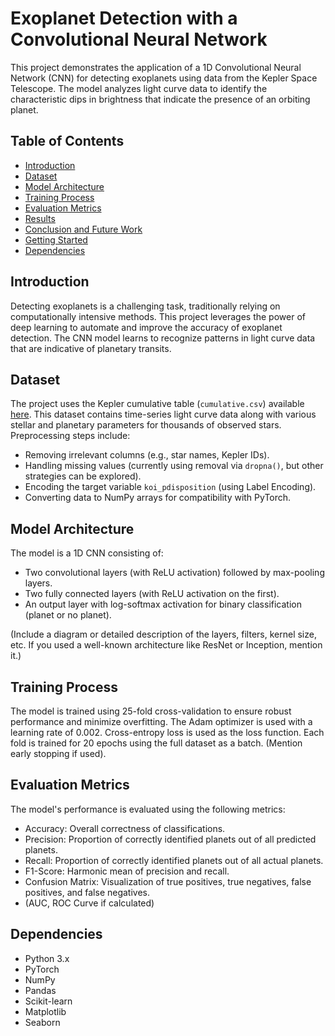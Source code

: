 # Exoplanet Detection with a Convolutional Neural Network

This project demonstrates the application of a 1D Convolutional Neural Network (CNN) for detecting exoplanets using data from the Kepler Space Telescope. The model analyzes light curve data to identify the characteristic dips in brightness that indicate the presence of an orbiting planet.

## Table of Contents

* [Introduction](#introduction)
* [Dataset](#dataset)
* [Model Architecture](#model-architecture)
* [Training Process](#training-process)
* [Evaluation Metrics](#evaluation-metrics)
* [Results](#results)
* [Conclusion and Future Work](#conclusion-and-future-work)
* [Getting Started](#getting-started)
* [Dependencies](#dependencies)


## Introduction

Detecting exoplanets is a challenging task, traditionally relying on computationally intensive methods. This project leverages the power of deep learning to automate and improve the accuracy of exoplanet detection. The CNN model learns to recognize patterns in light curve data that are indicative of planetary transits.


## Dataset

The project uses the Kepler cumulative table (`cumulative.csv`) available [here](https://docs.google.com/spreadsheets/d/1FXjO1HUBDWklhtGZ0h60l1s4NJtU0bpkgdCQ_DJQsOo/edit?usp=sharing). This dataset contains time-series light curve data along with various stellar and planetary parameters for thousands of observed stars.  Preprocessing steps include:

* Removing irrelevant columns (e.g., star names, Kepler IDs).
* Handling missing values (currently using removal via `dropna()`, but other strategies can be explored).
* Encoding the target variable `koi_pdisposition` (using Label Encoding).
* Converting data to NumPy arrays for compatibility with PyTorch.



## Model Architecture

The model is a 1D CNN consisting of:

* Two convolutional layers (with ReLU activation) followed by max-pooling layers.
* Two fully connected layers (with ReLU activation on the first).
* An output layer with log-softmax activation for binary classification (planet or no planet).


(Include a diagram or detailed description of the layers, filters, kernel size, etc.  If you used a well-known architecture like ResNet or Inception, mention it.)



## Training Process


The model is trained using 25-fold cross-validation to ensure robust performance and minimize overfitting. The Adam optimizer is used with a learning rate of 0.002. Cross-entropy loss is used as the loss function. Each fold is trained for 20 epochs using the full dataset as a batch.  (Mention early stopping if used).


## Evaluation Metrics


The model's performance is evaluated using the following metrics:

* Accuracy: Overall correctness of classifications.
* Precision: Proportion of correctly identified planets out of all predicted planets.
* Recall: Proportion of correctly identified planets out of all actual planets.
* F1-Score: Harmonic mean of precision and recall.
* Confusion Matrix: Visualization of true positives, true negatives, false positives, and false negatives.
* (AUC, ROC Curve if calculated)


## Dependencies

* Python 3.x
* PyTorch
* NumPy
* Pandas
* Scikit-learn
* Matplotlib
* Seaborn

